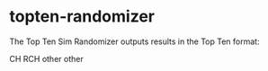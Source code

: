 # topten-randomizer

The Top Ten Sim Randomizer outputs results in the Top Ten format:

CH
RCH
other
other
